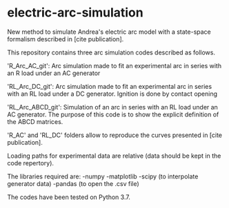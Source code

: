 # electric-arc-simulation
New method to simulate Andrea's electric arc model with a state-space formalism described in [cite publication].

This repository contains three arc simulation codes described as follows.

'R_Arc_AC_git': Arc simulation made to fit an experimental arc in series with an R load under an AC generator

'RL_Arc_DC_git': Arc simulation made to fit an experimental arc in series with an RL load under a DC generator. Ignition is done by contact opening

'RL_Arc_ABCD_git': Simulation of an arc in series with an RL load under an AC generator. The purpose of this code is to show the explicit definition of the ABCD matrices.

'R_AC' and 'RL_DC' folders allow to reproduce the curves presented in [cite publication].

Loading paths for experimental data are relative (data should be kept in the code repertory).

The libraries required are: 
  -numpy
  -matplotlib
  -scipy (to interpolate generator data)
  -pandas (to open the .csv file)

The codes have been tested on Python 3.7. 
  
